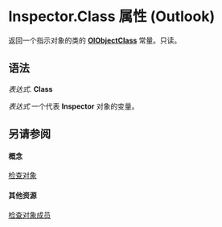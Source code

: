
# Inspector.Class 属性 (Outlook)

返回一个指示对象的类的  **[OlObjectClass](33d724b3-df3c-2a7f-a80f-93b66d96f588.md)** 常量。只读。


## 语法

 _表达式_. **Class**

 _表达式_ 一个代表 **Inspector** 对象的变量。


## 另请参阅


#### 概念


[检查对象](d7384756-669c-0549-1032-c3b864187994.md)
#### 其他资源


[检查对象成员](acd3e13f-4727-7966-d2a5-a95e4528425c.md)